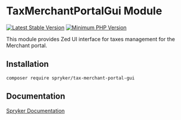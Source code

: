 # TaxMerchantPortalGui Module
[![Latest Stable Version](https://poser.pugx.org/spryker/tax-merchant-portal-gui/v/stable.svg)](https://packagist.org/packages/spryker/tax-merchant-portal-gui)
[![Minimum PHP Version](https://img.shields.io/badge/php-%3E%3D%207.4-8892BF.svg)](https://php.net/)

This module provides Zed UI interface for taxes management for the Merchant portal.

## Installation

```
composer require spryker/tax-merchant-portal-gui
```

## Documentation

[Spryker Documentation](https://documentation.spryker.com/module_guide/overview.htm)
